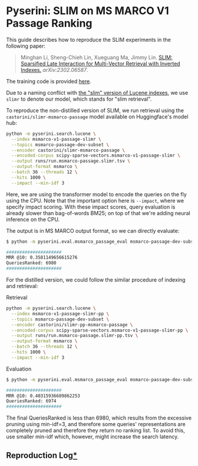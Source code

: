 # Pyserini: SLIM on MS MARCO V1 Passage Ranking

This guide describes how to reproduce the SLIM experiments in the following paper:

> Minghan Li, Sheng-Chieh Lin, Xueguang Ma, Jimmy Lin. [SLIM: Sparsified Late Interaction for Multi-Vector Retrieval with
Inverted Indexes.](https://arxiv.org/abs/2302.06587) _arXiv:2302.06587_.

The training code is provided [here](https://github.com/alexlimh/SLIM).

Due to a naming conflict with [the "slim" version of Lucene indexes](https://github.com/castorini/pyserini/blob/f010aa17a8f51887c056bff2f52f85d78e6eb27b/pyserini/resources/index-metadata/lucene-index.msmarco-v1-passage-slim.20220131.9ea315.README.md), we use `slimr` to denote our model, which stands for "slim retrieval".

To reproduce the non-distilled version of SLIM, we run retrieval using the `castorini/slimr-msmarco-passage` model available on Huggingface's model hub:

```bash
python -m pyserini.search.lucene \
  --index msmarco-v1-passage-slimr \
  --topics msmarco-passage-dev-subset \
  --encoder castorini/slimr-msmarco-passage \
  --encoded-corpus scipy-sparse-vectors.msmarco-v1-passage-slimr \
  --output runs/run.msmarco-passage.slimr.tsv \
  --output-format msmarco \
  --batch 36 --threads 12 \
  --hits 1000 \
  --impact --min-idf 3
```

Here, we are using the transformer model to encode the queries on the fly using the CPU.
Note that the important option here is `--impact`, where we specify impact scoring.
With these impact scores, query evaluation is already slower than bag-of-words BM25; on top of that we're adding neural inference on the CPU.

The output is in MS MARCO output format, so we can directly evaluate:

```bash
$ python -m pyserini.eval.msmarco_passage_eval msmarco-passage-dev-subset runs/run.msmarco-passage.slimr.tsv

#####################
MRR @10: 0.3581149656615276
QueriesRanked: 6980
#####################
```

For the distilled version, we could follow the similar procedure of indexing and retrieval:

Retrieval
```bash
python -m pyserini.search.lucene \
  --index msmarco-v1-passage-slimr-pp \
  --topics msmarco-passage-dev-subset \
  --encoder castorini/slimr-pp-msmarco-passage \
  --encoded-corpus scipy-sparse-vectors.msmarco-v1-passage-slimr-pp \
  --output runs/run.msmarco-passage.slimr-pp.tsv \
  --output-format msmarco \
  --batch 36 --threads 12 \
  --hits 1000 \
  --impact --min-idf 3
```

Evaluation
```bash
$ python -m pyserini.eval.msmarco_passage_eval msmarco-passage-dev-subset runs/run.msmarco-passage.slimr-pp.tsv

#####################
MRR @10: 0.40315936689862253
QueriesRanked: 6974
#####################
```
The final QueriesRanked is less than 6980, which results from the excessive pruning using min-idf=3, and therefore some queries' representations are completely pruned and therefore they return no ranking list. To avoid this, use smaller min-idf which, however, might increase the search latency.


## Reproduction Log[*](reproducibility.md)

